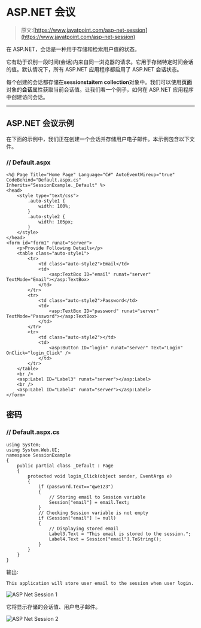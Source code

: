 # ASP.NET 会议

> 原文:[https://www.javatpoint.com/asp-net-session](https://www.javatpoint.com/asp-net-session)

在 ASP.NET，会话是一种用于存储和检索用户值的状态。

它有助于识别一段时间(会话)内来自同一浏览器的请求。它用于存储特定时间会话的值。默认情况下，所有 ASP.NET 应用程序都启用了 ASP.NET 会话状态。

每个创建的会话都存储在**sessionstaitem collection**对象中。我们可以使用**页面**对象的**会话**属性获取当前会话值。让我们看一个例子，如何在 ASP.NET 应用程序中创建访问会话。

* * *

## ASP.NET 会议示例

在下面的示例中，我们正在创建一个会话并存储用户电子邮件。本示例包含以下文件。

### // Default.aspx

```
<%@ Page Title="Home Page" Language="C#" AutoEventWireup="true" CodeBehind="Default.aspx.cs"
Inherits="SessionExample._Default" %>
<head>
    <style type="text/css">
        .auto-style1 {
            width: 100%;
        }
        .auto-style2 {
            width: 105px;
        }
    </style>
</head>
<form id="form1" runat="server">
    <p>Provide Following Details</p>
    <table class="auto-style1">
        <tr>
            <td class="auto-style2">Email</td>
            <td>
                <asp:TextBox ID="email" runat="server" TextMode="Email"></asp:TextBox>
            </td>
        </tr>
        <tr>
            <td class="auto-style2">Password</td>
            <td>
                <asp:TextBox ID="password" runat="server" TextMode="Password"></asp:TextBox>
            </td>
        </tr>
        <tr>
            <td class="auto-style2"></td>
            <td>
                <asp:Button ID="login" runat="server" Text="Login" OnClick="login_Click" />
            </td>
        </tr>
    </table>
    <br />
    <asp:Label ID="Label3" runat="server"></asp:Label>
    <br />
    <asp:Label ID="Label4" runat="server"></asp:Label>
</form>

```

## 密码

### // Default.aspx.cs

```
using System;
using System.Web.UI;
namespace SessionExample
{
    public partial class _Default : Page
    {
        protected void login_Click(object sender, EventArgs e)
        {
            if (password.Text=="qwe123")
            {
                // Storing email to Session variable
                Session["email"] = email.Text;
            }
            // Checking Session variable is not empty
            if (Session["email"] != null)
            {
                // Displaying stored email
                Label3.Text = "This email is stored to the session.";
                Label4.Text = Session["email"].ToString();
            }
        }
    }
}

```

输出:

```
This application will store user email to the session when user login.

```

![ASP Net Session 1](../Images/0c30e570153147fc60a22c3ca22a0995.png)

它将显示存储的会话值、用户电子邮件。

![ASP Net Session 2](../Images/b073c5e230e9f1599526b3f302998cec.png)